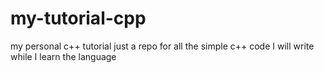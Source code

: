 # my-tutorial-cpp
my personal c++ tutorial
just a repo for all the simple c++ code I will write while I learn the language
